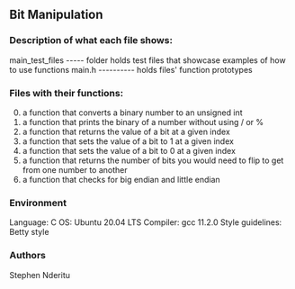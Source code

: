 ## Bit Manipulation
### Description of what each file shows:
main_test_files ----- folder holds test files that showcase examples of how to use functions
main.h ---------- holds files' function prototypes

### Files with their functions:
0. a function that converts a binary number to an unsigned int
1. a function that prints the binary of a number without using / or %
2. a function that returns the value of a bit at a given index
3. a function that sets the value of a bit to 1 at a given index
4. a function that sets the value of a bit to 0 at a given index
5. a function that returns the number of bits you would need to flip to get from one number to another
6. a function that checks for big endian and little endian

### Environment
Language: C
OS: Ubuntu 20.04 LTS
Compiler: gcc 11.2.0
Style guidelines: Betty style

### Authors
Stephen Nderitu
